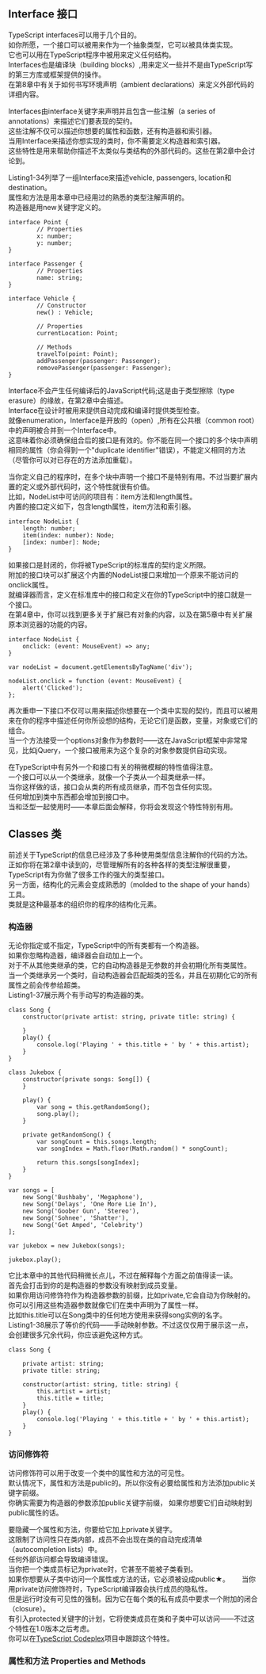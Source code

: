 ## Interface 接口
TypeScript interfaces可以用于几个目的。  
如你所愿，一个接口可以被用来作为一个抽象类型，它可以被具体类实现。  
它也可以用在TypeScript程序中被用来定义任何结构。  
Interfaces也是编译块（building blocks）,用来定义一些并不是由TypeScript写的第三方库或框架提供的操作。  
在第8章中有关于如何书写环境声明（ambient declarations）来定义外部代码的详细内容。  

Interfaces由interface关键字来声明并且包含一些注解（a series of annotations）来描述它们要表现的契约。  
这些注解不仅可以描述你想要的属性和函数，还有构造器和索引器。  
当用Interface来描述你想实现的类时，你不需要定义构造器和索引器。  
这些特性是用来帮助你描述不太类似与类结构的外部代码的。这些在第2章中会讨论到。  

Listing1-34列举了一组Interface来描述vehicle, passengers, location和destination。  
属性和方法是用本章中已经用过的熟悉的类型注解声明的。  
构造器是用new关键字定义的。  

```
interface Point {
        // Properties
        x: number;
        y: number;
}
 
interface Passenger {
        // Properties
        name: string;
}

interface Vehicle {
        // Constructor
        new() : Vehicle;
                 
        // Properties
        currentLocation: Point;
         
        // Methods
        travelTo(point: Point);
        addPassenger(passenger: Passenger);
        removePassenger(passenger: Passenger);
}
```

Interface不会产生任何编译后的JavaScript代码;这是由于类型擦除（type erasure）的缘故，在第2章中会描述。  
Interface在设计时被用来提供自动完成和编译时提供类型检查。  
就像enumeration，Interface是开放的（open）,所有在公共根（common root）中的声明被合并到一个Interface中。  
这意味着你必须确保组合后的接口是有效的。你不能在同一个接口的多个块中声明相同的属性（你会得到一个"duplicate identifier"错误），不能定义相同的方法（尽管你可以对已存在的方法添加重载）。  

当你定义自己的程序时，在多个块中声明一个接口不是特别有用。不过当要扩展内置的定义或外部代码时，这个特性就很有价值。  
比如，NodeList中可访问的项目有：item方法和length属性。  
内置的接口定义如下，包含length属性，item方法和索引器。  
```
interface NodeList {
    length: number;
    item(index: number): Node;
    [index: number]: Node;
}
```
如果接口是封闭的，你将被TypeScript的标准库的契约定义所限。  
附加的接口块可以扩展这个内置的NodeList接口来增加一个原来不能访问的onclick属性。  
就编译器而言，定义在标准库中的接口和定义在你的TypeScript中的接口就是一个接口。  
在第4章中，你可以找到更多关于扩展已有对象的内容，以及在第5章中有关扩展原本浏览器的功能的内容。  
```
interface NodeList {
    onclick: (event: MouseEvent) => any;
}
 
var nodeList = document.getElementsByTagName('div');
 
nodeList.onclick = function (event: MouseEvent) {
    alert('Clicked');
};
```
再次重申一下接口不仅可以用来描述你想要在一个类中实现的契约，而且可以被用来在你的程序中描述任何你所设想的结构，无论它们是函数，变量，对象或它们的组合。  
当一个方法接受一个options对象作为参数时——这在JavaScript框架中非常常见，比如jQuery，一个接口被用来为这个复杂的对象参数提供自动实现。  

在TypeScript中有另外一个和接口有关的稍微模糊的特性值得注意。  
一个接口可以从一个类继承，就像一个子类从一个超类继承一样。  
当你这样做的话，接口会从类的所有成员继承，而不包含任何实现。  
任何增加到类中东西都会增加到接口中。  
当和泛型一起使用时——本章后面会解释，你将会发现这个特性特别有用。  

## Classes 类
前述关于TypeScript的信息已经涉及了多种使用类型信息注解你的代码的方法。  
正如你将在第2章中读到的，尽管理解所有的各种各样的类型注解很重要，TypeScript有为你做了很多工作的强大的类型接口。  
另一方面，结构化的元素会变成熟悉的（molded to the shape of your hands）工具。  
类就是这种最基本的组织你的程序的结构化元素。

### 构造器
无论你指定或不指定，TypeScript中的所有类都有一个构造器。  
如果你忽略构造器，编译器会自动加上一个。  
对于不从其他类继承的类，它的自动构造器是无参数的并会初期化所有类属性。  
当一个类继承另一个类时，自动构造器会匹配超类的签名，并且在初期化它的所有属性之前会传参给超类。  
Listing1-37展示两个有手动写的构造器的类。  
```
class Song {
    constructor(private artist: string, private title: string) {
 
    }
    play() {
        console.log('Playing ' + this.title + ' by ' + this.artist);
    }
}
 
class Jukebox {
    constructor(private songs: Song[]) {
    }
 
    play() {
        var song = this.getRandomSong();
        song.play();
    }
 
    private getRandomSong() {
        var songCount = this.songs.length;
        var songIndex = Math.floor(Math.random() * songCount);
 
        return this.songs[songIndex];
    }
}
 
var songs = [
    new Song('Bushbaby', 'Megaphone'),
    new Song('Delays', 'One More Lie In'),
    new Song('Goober Gun', 'Stereo'),
    new Song('Sohnee', 'Shatter'),
    new Song('Get Amped', 'Celebrity')
];
 
var jukebox = new Jukebox(songs);
 
jukebox.play();
```
它比本章中的其他代码稍微长点儿，不过在解释每个方面之前值得读一读。  
首先会打击到你的是构造器的参数没有映射到成员变量。  
如果你用访问修饰符作为构造器参数的前缀，比如private,它会自动为你映射的。  
你可以引用这些构造器参数就像它们在类中声明为了属性一样。  
比如this.title可以在Song类中的任何地方使用来获得song实例的名字。  
Listing1-38展示了等价的代码——手动映射参数。不过这仅仅用于展示这一点，会创建很多冗余代码，你应该避免这种方式。  

```
class Song {
 
    private artist: string;
    private title: string;
 
    constructor(artist: string, title: string) {
        this.artist = artist;
        this.title = title;
    }
    play() {
        console.log('Playing ' + this.title + ' by ' + this.artist);
    }
}
```
### 访问修饰符
访问修饰符可以用于改变一个类中的属性和方法的可见性。  
默认情况下，属性和方法是public的。所以你没有必要给属性和方法添加public关键字前缀。  
你确实需要为构造器的参数添加public关键字前缀， 如果你想要它们自动映射到public属性的话。  

要隐藏一个属性和方法，你要给它加上private关键字。  
这限制了访问性只在类内部，成员不会出现在类的自动完成清单（autocompletion lists）中。  
任何外部访问都会导致编译错误。  
当你把一个类成员标记为private时，它甚至不能被子类看到。  
如果你想要从子类中访问一个属性或方法的话，它必须被设成public★。　　
当你用private访问修饰符时，TypeScript编译器会执行成员的隐私性。  
但是运行时没有可见性的强制。因为它在每个类的私有成员中要求一个附加的闭合（closure）。  
有引入protected关键字的计划，它将使类成员在类和子类中可以访问——不过这个特性在1.0版本之后考虑。  
你可以在[TypeScript Codeplex](http://typescript.codeplex.com/workitem/125)项目中跟踪这个特性。  

### 属性和方法 Properties and Methods








